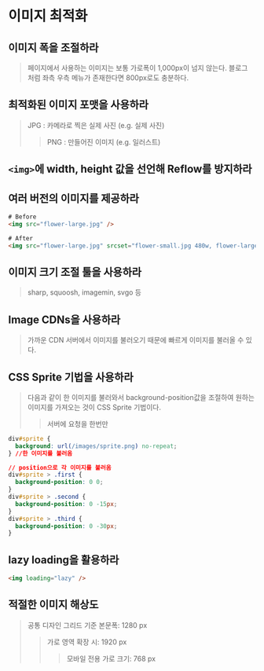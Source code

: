# 이미지 최적화

## 이미지 폭을 조절하라

> 페이지에서 사용하는 이미지는 보통 가로폭이 1,000px이 넘지 않는다. 블로그 처럼 좌측 우측 메뉴가 존재한다면 800px로도 충분하다.

## 최적화된 이미지 포맷을 사용하라

> JPG : 카메라로 찍은 실제 사진 (e.g. 실제 사진)
>
> > PNG : 만들어진 이미지 (e.g. 일러스트)

## `<img>`에 width, height 값을 선언해 Reflow를 방지하라

## 여러 버전의 이미지를 제공하라

```html
# Before
<img src="flower-large.jpg" />

# After
<img src="flower-large.jpg" srcset="flower-small.jpg 480w, flower-large.jpg 1080w" sizes="50vw" />
```

## 이미지 크기 조절 툴을 사용하라

> sharp, squoosh, imagemin, svgo 등

## Image CDNs을 사용하라

> 가까운 CDN 서버에서 이미지를 불러오기 때문에 빠르게 이미지를 불러올 수 있다.

## CSS Sprite 기법을 사용하라

> 다음과 같이 한 이미지를 불러와서 background-position값을 조절하여 원하는 이미지를 가져오는 것이 CSS Sprite 기법이다.
>
> > 서버에 요청을 한번만

```css
div#sprite {
  background: url(/images/sprite.png) no-repeat;
} //한 이미지를 불러옴

// position으로 각 이미지를 불러옴
div#sprite > .first {
  background-position: 0 0;
}
div#sprite > .second {
  background-position: 0 -15px;
}
div#sprite > .third {
  background-position: 0 -30px;
}
```

## lazy loading을 활용하라

```html
<img loading="lazy" />
```

## 적절한 이미지 해상도

> 공통 디자인 그리드 기준 본문폭: 1280 px
>
> > 가로 영역 확장 시: 1920 px
> >
> > > 모바일 전용 가로 크기: 768 px

